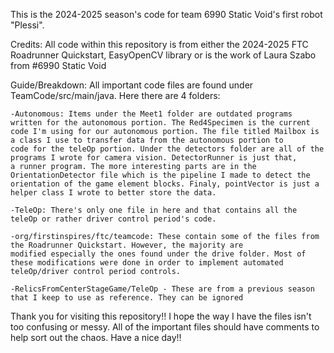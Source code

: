 This is the 2024-2025 season's code for team 6990 Static Void's first robot "Plessi". 

Credits:
All code within this repository is from either the 2024-2025 FTC Roadrunner Quickstart, 
EasyOpenCV library or is the work of Laura Szabo from #6990 Static Void

Guide/Breakdown:
All important code files are found under TeamCode/src/main/java. Here there are 4 folders:

    -Autonomous: Items under the Meet1 folder are outdated programs written for the autonomous portion. The Red4Specimen is the current 
    code I'm using for our autonomous portion. The file titled Mailbox is a class I use to transfer data from the autonomous portion to 
    code for the teleOp portion. Under the detectors folder are all of the programs I wrote for camera vision. DetectorRunner is just that,
    a runner program. The more interesting parts are in the OrientationDetector file which is the pipeline I made to detect the 
    orientation of the game element blocks. Finaly, pointVector is just a helper class I wrote to better store the data.
    
    -TeleOp: There's only one file in here and that contains all the teleOp or rather driver control period's code. 
    
    -org/firstinspires/ftc/teamcode: These contain some of the files from the Roadrunner Quickstart. However, the majority are
    modified especially the ones found under the drive folder. Most of these modifications were done in order to implement automated
    teleOp/driver control period controls. 
    
    -RelicsFromCenterStageGame/TeleOp - These are from a previous season that I keep to use as reference. They can be ignored

Thank you for visiting this repository!! I hope the way I have the files isn't too confusing or messy. All of the important files
should have comments to help sort out the chaos. Have a nice day!! 
